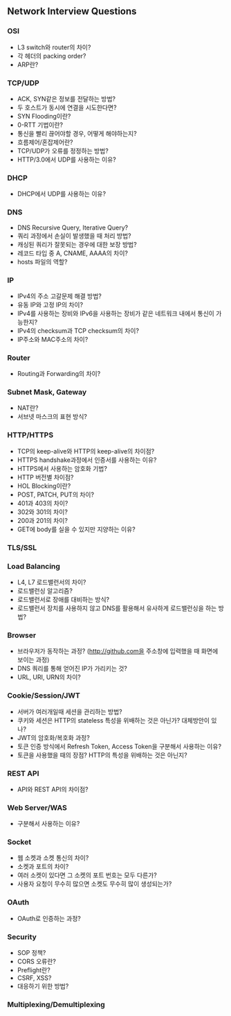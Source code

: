 ## Network Interview Questions

### OSI
- L3 switch와 router의 차이?
- 각 헤더의 packing order?
- ARP란?

### TCP/UDP
- ACK, SYN같은 정보를 전달하는 방법?
- 두 호스트가 동시에 연결을 시도한다면?
- SYN Flooding이란?
- 0-RTT 기법이란?
- 통신을 빨리 끊어야할 경우, 어떻게 해야하는지?
- 흐름제어/혼잡제어란?
- TCP/UDP가 오류를 정정하는 방법?
- HTTP/3.0에서 UDP를 사용하는 이유?

### DHCP
- DHCP에서 UDP를 사용하는 이유?

### DNS
- DNS Recursive Query, Iterative Query?
- 쿼리 과정에서 손실이 발생했을 때 처리 방법?
- 캐싱된 쿼리가 잘못되는 경우에 대한 보장 방법?
- 레코드 타입 중 A, CNAME, AAAA의 차이?
- hosts 파일의 역할?

### IP
- IPv4의 주소 고갈문제 해결 방법?
- 유동 IP와 고정 IP의 차이?
- IPv4를 사용하는 장비와 IPv6을 사용하는 장비가 같은 네트워크 내에서 통신이 가능한지?
- IPv4의 checksum과 TCP checksum의 차이?
- IP주소와 MAC주소의 차이?

### Router
- Routing과 Forwarding의 차이?

### Subnet Mask, Gateway
- NAT란?
- 서브넷 마스크의 표현 방식?

### HTTP/HTTPS
- TCP의 keep-alive와 HTTP의 keep-alive의 차이점?
- HTTPS handshake과정에서 인증서를 사용하는 이유?
- HTTPS에서 사용하는 암호화 기법?
- HTTP 버전별 차이점?
- HOL Blocking이란?
- POST, PATCH, PUT의 차이?
- 401과 403의 차이?
- 302와 301의 차이?
- 200과 201의 차이?
- GET에 body를 실을 수 있지만 지양하는 이유?

### TLS/SSL

### Load Balancing
- L4, L7 로드밸런서의 차이?
- 로드밸런싱 알고리즘?
- 로드밸런서로 장애를 대비하는 방식?
- 로드밸런서 장치를 사용하지 않고 DNS를 활용해서 유사하게 로드밸런싱을 하는 방법?

### Browser
- 브라우저가 동작하는 과정? (http://github.com을 주소창에 입력했을 때 화면에 보이는 과정)
- DNS 쿼리를 통해 얻어진 IP가 가리키는 것?
- URL, URI, URN의 차이?

### Cookie/Session/JWT
- 서버가 여러개일때 세션을 관리하는 방법?
- 쿠키와 세션은 HTTP의 stateless 특성을 위배하는 것은 아닌가? 대체방안이 있나?
- JWT의 암호화/복호화 과정?
- 토큰 인증 방식에서 Refresh Token, Access Token을 구분해서 사용하는 이유?
- 토큰을 사용했을 때의 장점? HTTP의 특성을 위배하는 것은 아닌지?

### REST API
- API와 REST API의 차이점?

### Web Server/WAS
- 구분해서 사용하는 이유?

### Socket
- 웹 소켓과 소켓 통신의 차이?
- 소켓과 포트의 차이?
- 여러 소켓이 있다면 그 소켓의 포트 번호는 모두 다른가?
- 사용자 요청이 무수히 많으면 소켓도 무수히 많이 생성되는가?

### OAuth
- OAuth로 인증하는 과정?

### Security
- SOP 정책?
- CORS 오류란?
- Preflight란?
- CSRF, XSS?
- 대응하기 위한 방법?

### Multiplexing/Demultiplexing

